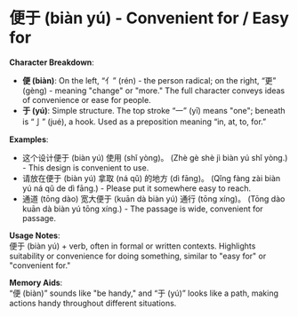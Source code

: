 # **便于 (biàn yú) - Convenient for / Easy for**

**Character Breakdown**:  
- **便 (biàn)**: On the left, “亻” (rén) - the person radical; on the right, “更” (gèng) - meaning "change" or "more." The full character conveys ideas of convenience or ease for people.  
- **于 (yú)**: Simple structure. The top stroke “一” (yī) means "one"; beneath is “亅” (jué), a hook. Used as a preposition meaning “in, at, to, for.”

**Examples**:  
- 这个设计便于 (biàn yú) 使用 (shǐ yòng)。 (Zhè gè shè jì biàn yú shǐ yòng.) - This design is convenient to use.  
- 请放在便于 (biàn yú) 拿取 (ná qǔ) 的地方 (dì fāng)。 (Qǐng fàng zài biàn yú ná qǔ de dì fāng.) - Please put it somewhere easy to reach.  
- 通道 (tōng dào) 宽大便于 (kuān dà biàn yú) 通行 (tōng xíng)。 (Tōng dào kuān dà biàn yú tōng xíng.) - The passage is wide, convenient for passage.

**Usage Notes**:  
便于 (biàn yú) + verb, often in formal or written contexts. Highlights suitability or convenience for doing something, similar to "easy for" or "convenient for."

**Memory Aids**:  
“便 (biàn)” sounds like "be handy," and “于 (yú)” looks like a path, making actions handy throughout different situations.